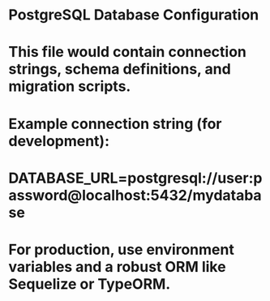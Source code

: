 # PostgreSQL Database Configuration
# This file would contain connection strings, schema definitions, and migration scripts.

# Example connection string (for development):
# DATABASE_URL=postgresql://user:password@localhost:5432/mydatabase

# For production, use environment variables and a robust ORM like Sequelize or TypeORM.
